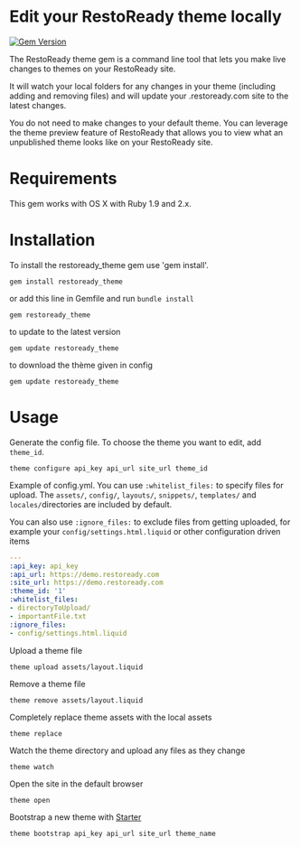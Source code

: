# Edit your RestoReady theme locally

[![Gem Version](https://badge.fury.io/rb/restoready_theme.svg)](http://badge.fury.io/rb/restoready_theme)

The RestoReady theme gem is a command line tool that lets you make live changes to themes on your RestoReady site.

It will watch your local folders for any changes in your theme (including adding and removing files) and will update your .restoready.com site to the latest changes.

You do not need to make changes to your default theme. You can leverage the theme preview feature of RestoReady
that allows you to view what an unpublished theme looks like on your RestoReady site.

# Requirements

This gem works with OS X with Ruby 1.9 and 2.x.

# Installation

To install the restoready_theme gem use 'gem install'.

```
gem install restoready_theme
```

or add this line in Gemfile and run `bundle install`

```
gem restoready_theme
```

to update to the latest version

```
gem update restoready_theme
```

to download the thème given in config

```
gem update restoready_theme
```

# Usage

Generate the config file. To choose the theme you want to edit, add `theme_id`.

```
theme configure api_key api_url site_url theme_id
```

Example of config.yml. You can use `:whitelist_files:` to specify files for upload. The `assets/`, `config/`,
`layouts/`, `snippets/`, `templates/` and `locales/`directories are included by
default.

You can also use `:ignore_files:` to exclude files from getting uploaded, for
example your `config/settings.html.liquid` or other configuration driven items

```yaml
---
:api_key: api_key
:api_url: https://demo.restoready.com
:site_url: https://demo.restoready.com
:theme_id: '1'
:whitelist_files:
- directoryToUpload/
- importantFile.txt
:ignore_files:
- config/settings.html.liquid
```

Upload a theme file

```
theme upload assets/layout.liquid
```

Remove a theme file

```
theme remove assets/layout.liquid
```

Completely replace theme assets with the local assets

```
theme replace
```

Watch the theme directory and upload any files as they change

```
theme watch
```

Open the site in the default browser

```
theme open
```

Bootstrap a new theme with [Starter](https://github.com/restoready/starter)

```
theme bootstrap api_key api_url site_url theme_name
```
